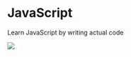 # JavaScript
Learn JavaScript by writing actual code

<img src="https://upload.wikimedia.org/wikipedia/commons/thumb/6/6a/JavaScript-logo.png" >
